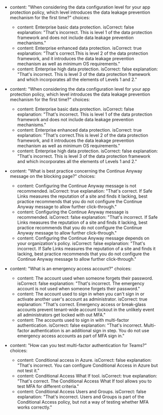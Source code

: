  - content: "When considering the data configuration level for your app protection policy, which level introduces the data leakage prevention mechanism for the first time?"
    choices:
    - content: Enterprise basic data protection.
      isCorrect: false
      explanation: "That's incorrect. This is level 1 of the data protection framework and does not include data leakage prevention mechanisms."
    - content: Enterprise enhanced data protection.
      isCorrect: true
      explanation: "That's correct.This is level 2 of the data protection framework, and it introduces the data leakage prevention mechanism as well as minimum OS requirements."
    - content: Enterprise high data protection.
      isCorrect: false
      explanation: "That's incorrect. This is level 3 of the data protection framework and which incorporates all the elements of Levels 1 and 2."

  - content: "When considering the data configuration level for your app protection policy, which level introduces the data leakage prevention mechanism for the first time?"
    choices:
    - content: Enterprise basic data protection.
      isCorrect: false
      explanation: "That's incorrect. This is level 1 of the data protection framework and does not include data leakage prevention mechanisms."
    - content: Enterprise enhanced data protection.
      isCorrect: true
      explanation: "That's correct.This is level 2 of the data protection framework, and it introduces the data leakage prevention mechanism as well as minimum OS requirements."
    - content: Enterprise high data protection.
      isCorrect: false
      explanation: "That's incorrect. This is level 3 of the data protection framework and which incorporates all the elements of Levels 1 and 2."

  - content: "What is best practice concerning the Continue Anyway message on the blocking page?"
    choices:
    - content: Configuring the Continue Anyway message is not recommended.
      isCorrect: true
      explanation: "That's correct. If Safe Links measures the reputation of a site and finds it lacking, best practice recommends that you do not configure the Continue Anyway message to allow further click-through."
    - content: Configuring the Continue Anyway message is recommended.
      isCorrect: false
      explanation: "That's incorrect. If Safe Links measures the reputation of a site and finds it lacking, best practice recommends that you do not configure the Continue Anyway message to allow further click-through."
    - content: Configuring the Continue Anyway message depends on your organization's policy.
      isCorrect: false
      explanation: "That's incorrect. If Safe Links measures the reputation of a site and finds it lacking, best practice recommends that you do not configure the Continue Anyway message to allow further click-through."

  - content: "What is an emergency access account?"
    choices:
    - content: The account used when someone forgets their password.
      isCorrect: false
      explanation: "That's incorrect. The emergency account is not used when someone forgets their password."
    - content: The account used to sign in when you can't sign in or activate another user's account as administrator.
      isCorrect: true
      explanation: "That's correct. Emergency access or break-glass accounts prevent tenant-wide account lockout in the unlikely event all administrators get locked with out MFA."
    - content: The accounts used to sign in with multi-factor authentication.
      isCorrect: false
      explanation: "That's incorrect. Multi-factor authentication is an additional sign in step. You do not use emergency access accounts as part of MFA sign in."

  - content: "How can you test multi-factor authentication for Teams?"
    choices:
    - content: Conditional access in Azure.
      isCorrect: false
      explanation: "That's incorrect. You can configure Conditional Access in Azure but not test it."
    - content: Conditional Access What If tool.
      isCorrect: true
      explanation: "That's correct. The Conditional Access What If tool allows you to test MFA for different criteria."
    - content: Conditional Access Users and Groups.
      isCorrect: false
      explanation: "That's incorrect. Users and Groups is part of the Conditional Access policy, but not a way of testing whether MFA works correctly."
